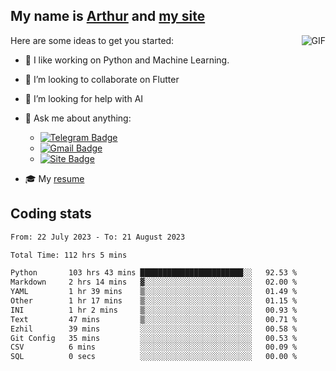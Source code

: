 
## My name is [Arthur](https://www.linkedin.com/in/arthur-novais-201420/) and [my site](https://arthurcn96.github.io/)

<!--
**Arthurcn96/Arthurcn96** is a ✨ _special_ ✨ repository because its `README.md` (this file) appears on your GitHub profile.
-->
<img align="right"  max-width="440" max-height="240" alt="GIF" src="https://raw.githubusercontent.com/Arthurcn96/Arthurcn96/master/helloThere.gif" />

Here are some ideas to get you started:

- 🤖 I like working on Python and Machine Learning.
- 👯 I’m looking to collaborate on Flutter
- 🤔 I’m looking for help with AI
- 💬 Ask me about anything:
    - [![Telegram Badge](https://img.shields.io/badge/-@Arthurcn9-0088cc?style=for-the-badge&logo=Telegram&logoColor=white)](https://t.me/Arthurcn9)
    - [![Gmail Badge](https://img.shields.io/badge/-@Arthurcn9-red?style=for-the-badge&logo=Gmail&logoColor=white)](mailto:Arthurcn96@gmail.com)
    - [![Site Badge](https://img.shields.io/badge/arthurcn96.github.io-informational?style=for-the-badge&logo=internetexplorer)](https://arthurcn96.github.io/)

- 🎓 My [resume](https://github.com/Arthurcn96/resume/blob/master/Resume_PT-BR.pdf)


## Coding stats
<!--START_SECTION:waka-->

```txt
From: 22 July 2023 - To: 21 August 2023

Total Time: 112 hrs 5 mins

Python       103 hrs 43 mins ███████████████████████░░   92.53 %
Markdown     2 hrs 14 mins   ▓░░░░░░░░░░░░░░░░░░░░░░░░   02.00 %
YAML         1 hr 39 mins    ▒░░░░░░░░░░░░░░░░░░░░░░░░   01.49 %
Other        1 hr 17 mins    ▒░░░░░░░░░░░░░░░░░░░░░░░░   01.15 %
INI          1 hr 2 mins     ▒░░░░░░░░░░░░░░░░░░░░░░░░   00.93 %
Text         47 mins         ▒░░░░░░░░░░░░░░░░░░░░░░░░   00.71 %
Ezhil        39 mins         ░░░░░░░░░░░░░░░░░░░░░░░░░   00.58 %
Git Config   35 mins         ░░░░░░░░░░░░░░░░░░░░░░░░░   00.53 %
CSV          6 mins          ░░░░░░░░░░░░░░░░░░░░░░░░░   00.09 %
SQL          0 secs          ░░░░░░░░░░░░░░░░░░░░░░░░░   00.00 %
```

<!--END_SECTION:waka-->
